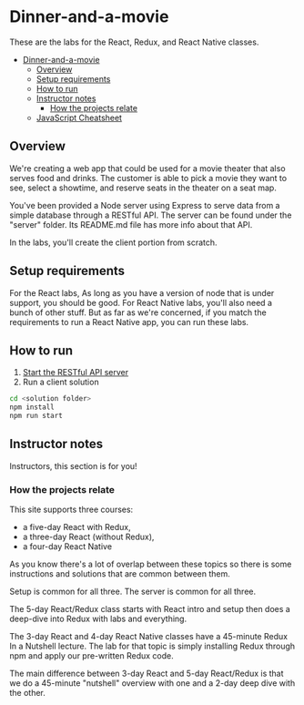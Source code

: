 # Dinner-and-a-movie

These are the labs for the React, Redux, and React Native classes. 

- [Dinner-and-a-movie](#dinner-and-a-movie)
  - [Overview](#overview)
  - [Setup requirements](#setup-requirements)
  - [How to run](#how-to-run)
  - [Instructor notes](#instructor-notes)
    - [How the projects relate](#how-the-projects-relate)
  - [JavaScript Cheatsheet](cheatsheet.md)

## Overview
We're creating a web app that could be used for a movie theater that also serves food and drinks. The customer is able to pick a movie they want to see, select a showtime, and reserve seats in the theater on a seat map.

You've been provided a Node server using Express to serve data from a simple database through a RESTful API. The server can be found under the "server" folder. Its README.md file has more info about that API.

In the labs, you'll create the client portion from scratch.

## Setup requirements
For the React labs, As long as you have a version of node that is under support, you should be good. For React Native labs, you'll also need a bunch of other stuff. But as far as we're concerned, if you match the requirements to run a React Native app, you can run these labs.

## How to run
1. [Start the RESTful API server](/server)
2. Run a client solution
```bash
cd <solution folder>
npm install
npm run start
```

## Instructor notes
Instructors, this section is for you! 

### How the projects relate
This site supports three courses:
* a five-day React with Redux, 
* a three-day React (without Redux),
* a four-day React Native

As you know there's a lot of overlap between these topics so there is some instructions and solutions that are common between them.

Setup is common for all three. The server is common for all three.

The 5-day React/Redux class starts with React intro and setup then does a deep-dive into Redux with labs and everything.

The 3-day React and 4-day React Native classes have a 45-minute Redux In a Nutshell lecture. The lab for that topic is simply installing Redux through npm and apply our pre-written Redux code.

The main difference between 3-day React and 5-day React/Redux is that we do a 45-minute "nutshell" overview with one and a 2-day deep dive with the other.
